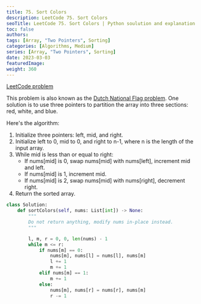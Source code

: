 ```yaml
---
title: 75. Sort Colors
description: LeetCode 75. Sort Colors
seoTitle: LeetCode 75. Sort Colors | Python soulution and explanation
toc: false
authors:
tags: [Array, "Two Pointers", Sorting]
categories: [Algorithms, Medium]
series: [Array, "Two Pointers", Sorting]
date: 2023-03-03
featuredImage:
weight: 360
---
```


[LeetCode problem](https://leetcode.com/problems/sort-colors/description/)

This problem is also known as the [Dutch National Flag problem](http://localhost:1313/en/tracks/algorithms-101/algorithms/#dutch-national-flag-problem). One solution is to use three pointers to partition the array into three sections: red, white, and blue.

Here's the algorithm:

1. Initialize three pointers: left, mid, and right.
1. Initialize left to 0, mid to 0, and right to n-1, where n is the length of the input array.
1. While mid is less than or equal to right:
   - If nums[mid] is 0, swap nums[mid] with nums[left], increment mid and left.
   - If nums[mid] is 1, increment mid.
   - If nums[mid] is 2, swap nums[mid] with nums[right], decrement right.
1. Return the sorted array.

```python
class Solution:
    def sortColors(self, nums: List[int]) -> None:
        """
        Do not return anything, modify nums in-place instead.
        """

        l, m, r = 0, 0, len(nums) - 1
        while m <= r:
            if nums[m] == 0:
                nums[m], nums[l] = nums[l], nums[m]
                l += 1
                m += 1
            elif nums[m] == 1:
                m += 1
            else:
                nums[m], nums[r] = nums[r], nums[m]
                r -= 1
```
